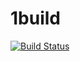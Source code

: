 # 1build

[![Build Status](https://travis-ci.org/gopinath-langote/1build.svg?branch=master)](https://travis-ci.org/gopinath-langote/1build)